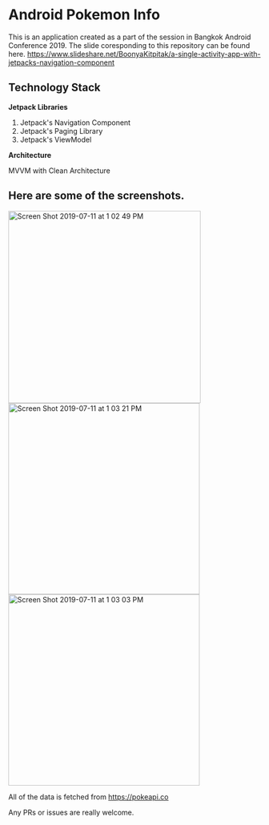 # Android Pokemon Info

This is an application created as a part of the session in Bangkok Android Conference 2019.
The slide coresponding to this repository can be found here.
https://www.slideshare.net/BoonyaKitpitak/a-single-activity-app-with-jetpacks-navigation-component

## Technology Stack
**Jetpack Libraries**

1. Jetpack's Navigation Component
2. Jetpack's Paging Library
3. Jetpack's ViewModel

**Architecture**

MVVM with Clean Architecture


## Here are some of the screenshots.

<img width="384" alt="Screen Shot 2019-07-11 at 1 02 49 PM" src="https://user-images.githubusercontent.com/19642082/61026229-07794a00-a3dd-11e9-9661-c1a9aa710d74.png">

<img width="382" alt="Screen Shot 2019-07-11 at 1 03 21 PM" src="https://user-images.githubusercontent.com/19642082/61026235-0c3dfe00-a3dd-11e9-9c15-353fbba654c4.png">

<img width="382" alt="Screen Shot 2019-07-11 at 1 03 03 PM" src="https://user-images.githubusercontent.com/19642082/61026292-1d870a80-a3dd-11e9-97a9-dae8fa0db149.png">


All of the data is fetched from https://pokeapi.co

Any PRs or issues are really welcome.
